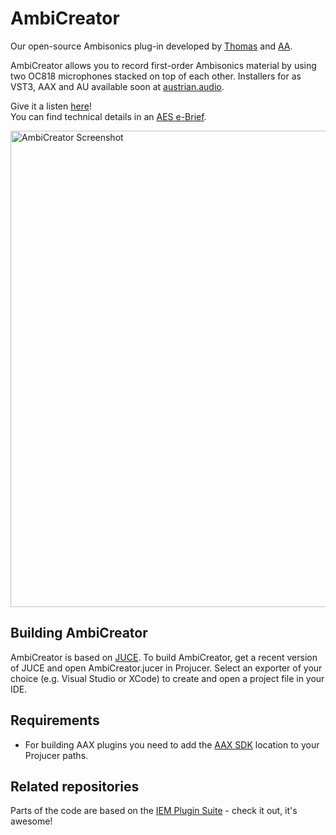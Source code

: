 # AmbiCreator
Our open-source Ambisonics plug-in developed by [Thomas](https://github.com/thomasdeppisch) and [AA](https://austrian.audio/).

AmbiCreator allows you to record first-order Ambisonics material by using two OC818 microphones stacked on top of each other.
Installers for as VST3, AAX and AU available soon at [austrian.audio](https://austrian.audio/).

Give it a listen [here](https://austrian.audio/austrian-audio-ambicreator/)!  
You can find technical details in an [AES e-Brief](http://www.aes.org/e-lib/browse.cfm?elib=20827).

<img width="762" alt="AmbiCreator Screenshot" src="">

## Building AmbiCreator
AmbiCreator is based on [JUCE](https://juce.com/). To build AmbiCreator, get a recent version of JUCE and open AmbiCreator.jucer in Projucer. Select an exporter of your choice (e.g. Visual Studio or XCode) to create and open a project file in your IDE.

## Requirements
* For building AAX plugins you need to add the [AAX SDK](http://developer.avid.com/) location to your Projucer paths.

## Related repositories
Parts of the code are based on the [IEM Plugin Suite](https://git.iem.at/audioplugins/IEMPluginSuite) - check it out, it's awesome!
